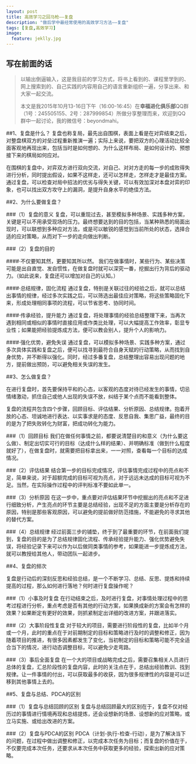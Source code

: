 ```yaml
---
layout: post
title: 高效学习之回马枪——复盘
description: "做后学中最经常使用的高效学习方法——复盘"
tags: [复盘,高效学习]
image:
  feature: jeklly.jpg
---
```


## 写在前面的话
>以输出倒逼输入，这是我目前的学习方式，将书上看到的、课程里学到的、网上搜索到的、自己实践的内容用自己的语言重新组织一遍，分享出来、和大家一起交流。
>
>本文是我2015年10月13-16日下午（16:00-16:45）在**幸福进化俱乐部**QQ群（1号：245505155、2号：287999854）所做分享整理而来，欢迎到QQ群中一起讨论，我的微信号：beyondmahi。

##1、复盘是什么？
复盘也称复局，最先出自围棋，表面上看是在对弈结束之后，对整盘棋双方的对垒过程重新推演一遍；实际上来说，要把双方的心理活动比较全面客观地再现出来，包括当时是如何想的、为什么这样布局、是如何设计的、预想接下来的棋局如何应对。

在围棋的复盘中，对弈双方进行双向交流，对自己、对对方走的每一步的成败得失进行分析，同时提出假设，如果不这样走，还可以怎样走，怎样走才是最佳方案。通过复盘，可以检查对局中招法的优劣与得失关键，可以有效加深对本盘对弈的印象，也可以找出双方攻守上的漏洞，是提升自身水平的绝佳方法。

##2、为什么要做复盘？

###（1）复盘的意义
复盘，可以重现过去，甚至模拟多种场景、实践多种方案，关键是可以不用承受现场的压力。最终想要达到的目的包括，当某种熟悉的局面出现时，可以联想到多种应对方法，或是可以敏锐的感觉到当前所处的状态，选择合适的应对策略，从而对下一步的走向做出判断。

###（2）复盘的目的

####·不仅要知其然，更要知其所以然。
我们在做事情时，某些行为、某些决策可能是出自直觉、发自惯性，在做复盘时就可以深究一番，挖掘出行为背后的驱动力。（如此说来，复盘还可以增加对自己的认知。）

####·总结规律，固化流程
通过复盘，特别是关联过往的经验之后，就可以总结出事情的规律，经过多次实践之后，可以筛选出最佳应对策略，将这些策略固化下来，形成处理相同事项的流程，可以节省思考、协同时间。

####·传承经验，提升能力
通过复盘，将处理事情的经验总结整理下来，当再次遇到相同或相似的事情时直接应用或作类比处理，可以大幅提高工作效率，彰显专业性；如果能把经验提炼成方法，便可以教会别人，提升个人的影响力。

####·强化优势，避免失误
通过复盘，可以模拟多种场景、实践多种方案，通过多次具体实践和复盘之后，便可以找寻到最符合自身天赋的行动策略，从而找到自身优势，并不断得以强化。同时，经过多番复盘，总结整理出容易出现问题的地方，提前做出预防，可以避免相关失误的发生。

##3、怎么做复盘？

在进行复盘时，首先要保持平和的心态，以客观的态度对待已经发生的事情，切忌情绪激动，抓住自己或他人出现的失误不放，纠结于某个点而不能看到整体。 

复盘的流程共包含四个步骤，回顾目标、评估结果、分析原因、总结规律。抱着开放的心态、坦诚地进行表达、以实事求是的态度、反思自我、集思广益，最终的目的是为了把失败转化为财富，把成功转化为能力。

###（1）回顾目标
我们在做任何事情之前，都要说清楚目的和意义（为什么要这么做）、制定出切实可行的目标（达成什么样的结果）、并明确标准（做到什么程度就好了），在做复盘时，就需要把目标拿出来，一一对照，查看每一个目标的达成情况。

###（2）评估结果
结合第一步的目标完成情况，评估事情完成过程中的亮点和不足，简单来说，对于超额完成的目标可视为亮点，对于远远未达成的目标可视为不足。当然，在实际操作过程中的评判标准不要如此单一。

###（3）分析原因
在这一步中，重点要对评估结果环节中挖掘出的亮点和不足进行细致分析，产生亮点的环节主要是总结经验，出现不足的方面主要是分析存在的原因，特别是那些客观原因，可以避免的提前做好防范措施，不能避免的寻求其他的替代方案。

###（4）总结规律
经过前面三步的铺垫，终于到了最重要的环节，在前面我们提到，复盘的目的是为了总结规律固化流程、传承经验提升能力、强化优势避免失误，将经验记录下来可以作为以后做同类事情的参考，如果能进一步提炼成方法，就可以教授给其他人，带动团队一起进步。

##4、复盘的频次

复盘是行动后的深刻反思和经验总结，是一个不断学习、总结、反思、提炼和持续提高的过程，那么如何进行落地？何时进行复盘操作呢？

###（1）小事及时复盘
在行动结束之后，及时进行复盘，对事情处理过程中的思考过程进行分析，重点考虑是否有其他的行动方案，如果换成新的方案会有怎样的效果？如果断定有更好的效果，则抓紧制定出详细的改进方案，并跟进落实。

###（2）大事阶段性复盘
对于较大的项目，需要进行阶段性的复盘，比如半个月或一个月，此时的重点在于对前期制定的目标和策略进行及时的调整和修正，因为随着项目的推进，有很多因素都发生了变化，当初制定的目标和策略可能不完全适合当下的情况，进行动态调整目标，可以避免少走弯路。

###（3）事后全面复盘
在一个大的项目或战略完成之后，需要召集相关人员进行总体的复盘，汇总阶段性的复盘内容，此时的关注点在于，总结出经验教训、找到规律。让一件事情的付出，可以获取最多的收获，因为很多规律性的内容是可以迁移到其他事情上去的。

##5、复盘与总结、PDCA的区别

###（1）复盘与总结回顾的区别
复盘与总结回顾最大的区别在于，复盘不仅对经历过的事情进行情境再现和总结提炼，还会设想新的场景、设想新的应对策略，或立马实施、或给出改进的方案。

###（2）复盘与PDCA的区别
PDCA（计划-执行-检查-行动），是为了解决当下的问题，在过程中做出调整和修正，以完成本次任务为目标；而复盘的价值在于，不仅要完成本次任务，还要求从本次任务中获取更多的经验，探索出新的应对策略。

